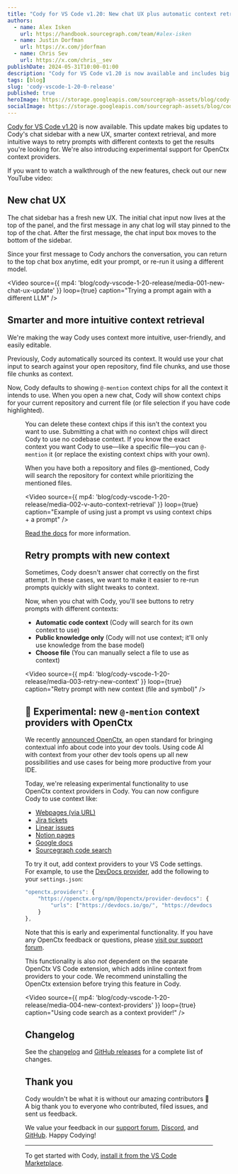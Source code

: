 ```yaml
---
title: "Cody for VS Code v1.20: New chat UX plus automatic context retrieval"
authors:
  - name: Alex Isken
    url: https://handbook.sourcegraph.com/team/#alex-isken
  - name: Justin Dorfman
    url: https://x.com/jdorfman
  - name: Chris Sev
    url: https://x.com/chris__sev
publishDate: 2024-05-31T10:00-01:00
description: "Cody for VS Code v1.20 is now available and includes big updates to the chat sidebar, including a new UX, more user-friendly context retrieval, and retry buttons for quickly re-running prompts with new context."
tags: [blog]
slug: 'cody-vscode-1-20-0-release'
published: true
heroImage: https://storage.googleapis.com/sourcegraph-assets/blog/cody-vscode-1-20-release/cody-vscode-1.20-og-image.jpg
socialImage: https://storage.googleapis.com/sourcegraph-assets/blog/cody-vscode-1-20-release/cody-vscode-1.20-og-image.jpg
---
```


[Cody for VS Code v1.20](https://marketplace.visualstudio.com/items?itemName=sourcegraph.cody-ai) is now available. This update makes big updates to Cody's chat sidebar with a new UX, smarter context retrieval, and more intuitive ways to retry prompts with different contexts to get the results you're looking for. We're also introducing experimental support for OpenCtx context providers.

If you want to watch a walkthrough of the new features, check out our new YouTube video:

<YouTube
  id="W_wjCwbxjX4"
/>

## New chat UX

The chat sidebar has a fresh new UX. The initial chat input now lives at the top of the panel, and the first message in any chat log will stay pinned to the top of the chat. After the first message, the chat input box moves to the bottom of the sidebar.

Since your first message to Cody anchors the conversation, you can return to the top chat box anytime, edit your prompt, or re-run it using a different model.

<Video
  source={{
    mp4: 'blog/cody-vscode-1-20-release/media-001-new-chat-ux-update'
  }}
  loop={true}
  caption="Trying a prompt again with a different LLM"
/>

## Smarter and more intuitive context retrieval

We're making the way Cody uses context more intuitive, user-friendly, and easily editable.

Previously, Cody automatically sourced its context. It would use your chat input to search against your open repository, find file chunks, and use those file chunks as context.

Now, Cody defaults to showing `@-mention` context chips for all the context it intends to use. When you open a new chat, Cody will show context chips for your current repository and current file (or file selection if you have code highlighted).

<Figure
  src="https://storage.googleapis.com/sourcegraph-assets/blog/cody-vscode-1-20-release/media-002.png"
  alt="Example of context chips + a prompt"
  caption="Example of context chips + a prompt"
/>

You can delete these context chips if this isn't the context you want to use. Submitting a chat with no context chips will direct Cody to use no codebase context. If you know the exact context you want Cody to use—like a specific file—you can `@-mention` it (or replace the existing context chips with your own).

When you have both a repository and files @-mentioned, Cody will search the repository for context while prioritizing the mentioned files.

<Video
  source={{
    mp4: 'blog/cody-vscode-1-20-release/media-002-v-auto-context-retrieval'
  }}
  loop={true}
  caption="Example of using just a prompt vs using context chips + a prompt"
/>

[Read the docs](https://sourcegraph.com/docs/cody/clients/install-vscode#selecting-context-with--mentions) for more information.

## Retry prompts with new context

Sometimes, Cody doesn't answer chat correctly on the first attempt. In these cases, we want to make it easier to re-run prompts quickly with slight tweaks to context.

Now, when you chat with Cody, you'll see buttons to retry prompts with different contexts:

* **Automatic code context** (Cody will search for its own context to use)
* **Public knowledge only** (Cody will not use context; it'll only use knowledge from the base model)
* **Choose file** (You can manually select a file to use as context)

<Video
  source={{
    mp4: 'blog/cody-vscode-1-20-release/media-003-retry-new-context'
  }}
  loop={true}
  caption="Retry prompt with new context (file and symbol)"
/>

## 🧪 Experimental: new `@-mention` context providers with OpenCtx

We recently [announced OpenCtx](https://sourcegraph.com/blog/openctx-at-mentions-for-code-ai), an open standard for bringing contextual info about code into your dev tools. Using code AI with context from your other dev tools opens up all new possibilities and use cases for being more productive from your IDE.

Today, we're releasing experimental functionality to use OpenCtx context providers in Cody. You can now configure Cody to use context like:

* [Webpages (via URL)](https://openctx.org/docs/providers/web)
* [Jira tickets](https://openctx.org/docs/providers/jira)
* [Linear issues](https://openctx.org/docs/providers/linear-issues)
* [Notion pages](https://openctx.org/docs/providers/notion)
* [Google docs](https://openctx.org/docs/providers/google-docs)
* [Sourcegraph code search](https://openctx.org/docs/providers/sourcegraph-search)

To try it out, add context providers to your VS Code settings. For example, to use the [DevDocs provider](https://openctx.org/docs/providers/devdocs), add the following to your `settings.json`:

```javascript
"openctx.providers": {
    "https://openctx.org/npm/@openctx/provider-devdocs": {
        "urls": ["https://devdocs.io/go/", "https://devdocs.io/angular~16/"]
    }
},
```

<Badge text="EXPERIMENTAL" color="vermillion" size="large" />

Note that this is early and experimental functionality. If you have any OpenCtx feedback or questions, please [visit our support forum](https://community.sourcegraph.com/c/openctx/10).

This functionality is also _not_ dependent on the separate OpenCtx VS Code extension, which adds inline context from providers to your code. We recommend uninstalling the OpenCtx extension before trying this feature in Cody.

<Video
  source={{
    mp4: 'blog/cody-vscode-1-20-release/media-004-new-context-providers'
  }}
  loop={true}
  caption="Using code search as a context provider!"
/>

## Changelog

See the [changelog](https://github.com/sourcegraph/cody/releases/tag/vscode-v1.20.0) and [GitHub releases](https://github.com/sourcegraph/cody/releases) for a complete list of changes.

## Thank you

Cody wouldn't be what it is without our amazing contributors 💖 A big thank you to everyone who contributed, filed issues, and sent us feedback.

We value your feedback in our [support forum](https://community.sourcegraph.com/c/cody/5), [Discord](https://discord.com/servers/sourcegraph-969688426372825169), and [GitHub](https://github.com/sourcegraph/cody/discussions). Happy Codying!

---

To get started with Cody, [install it from the VS Code Marketplace](https://marketplace.visualstudio.com/items?itemName=sourcegraph.cody-ai).
